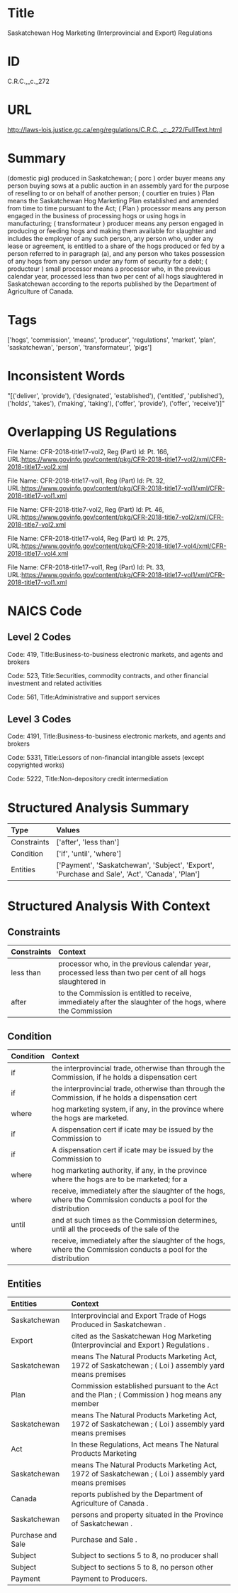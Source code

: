 # Title
Saskatchewan Hog Marketing (Interprovincial and Export) Regulations


# ID
C.R.C.,_c._272

# URL
http://laws-lois.justice.gc.ca/eng/regulations/C.R.C.,_c._272/FullText.html


# Summary
(domestic pig) produced in Saskatchewan; ( porc ) order buyer  means any person buying sows at a public auction in an assembly yard for the purpose of reselling to or on behalf of another person; ( courtier en truies ) Plan  means the Saskatchewan Hog Marketing Plan established and amended from time to time pursuant to the Act; ( Plan ) processor  means any person engaged in the business of processing hogs or using hogs in manufacturing; ( transformateur ) producer  means any person engaged in producing or feeding hogs and making them available for slaughter and includes the employer of any such person, any person who, under any lease or agreement, is entitled to a share of the hogs produced or fed by a person referred to in paragraph (a), and any person who takes possession of any hogs from any person under any form of security for a debt; ( producteur ) small processor  means a processor who, in the previous calendar year, processed less than two per cent of all hogs slaughtered in Saskatchewan according to the reports published by the Department of Agriculture of Canada.


# Tags
['hogs', 'commission', 'means', 'producer', 'regulations', 'market', 'plan', 'saskatchewan', 'person', 'transformateur', 'pigs']


# Inconsistent Words
"[('deliver', 'provide'), ('designated', 'established'), ('entitled', 'published'), ('holds', 'takes'), ('making', 'taking'), ('offer', 'provide'), ('offer', 'receive')]"


# Overlapping US Regulations
File Name: CFR-2018-title17-vol2, Reg (Part) Id: Pt. 166, URL:https://www.govinfo.gov/content/pkg/CFR-2018-title17-vol2/xml/CFR-2018-title17-vol2.xml

File Name: CFR-2018-title17-vol1, Reg (Part) Id: Pt. 32, URL:https://www.govinfo.gov/content/pkg/CFR-2018-title17-vol1/xml/CFR-2018-title17-vol1.xml

File Name: CFR-2018-title7-vol2, Reg (Part) Id: Pt. 46, URL:https://www.govinfo.gov/content/pkg/CFR-2018-title7-vol2/xml/CFR-2018-title7-vol2.xml

File Name: CFR-2018-title17-vol4, Reg (Part) Id: Pt. 275, URL:https://www.govinfo.gov/content/pkg/CFR-2018-title17-vol4/xml/CFR-2018-title17-vol4.xml

File Name: CFR-2018-title17-vol1, Reg (Part) Id: Pt. 33, URL:https://www.govinfo.gov/content/pkg/CFR-2018-title17-vol1/xml/CFR-2018-title17-vol1.xml




# NAICS Code
## Level 2 Codes
Code: 419, Title:Business-to-business electronic markets, and agents and brokers

Code: 523, Title:Securities, commodity contracts, and other financial investment and related activities

Code: 561, Title:Administrative and support services




## Level 3 Codes
Code: 4191, Title:Business-to-business electronic markets, and agents and brokers

Code: 5331, Title:Lessors of non-financial intangible assets (except copyrighted works)

Code: 5222, Title:Non-depository credit intermediation







# Structured Analysis Summary
| Type        | Values                                                                                         |
|:------------|:-----------------------------------------------------------------------------------------------|
| Constraints | ['after', 'less than']                                                                         |
| Condition   | ['if', 'until', 'where']                                                                       |
| Entities    | ['Payment', 'Saskatchewan', 'Subject', 'Export', 'Purchase and Sale', 'Act', 'Canada', 'Plan'] |


# Structured Analysis With Context
 


## Constraints
| Constraints   | Context                                                                                                     |
|:--------------|:------------------------------------------------------------------------------------------------------------|
| less than     | processor who, in the previous calendar year, processed less than two per cent of all hogs slaughtered in   |
| after         | to the Commission is entitled to receive, immediately after the slaughter of the hogs, where the Commission |


## Condition
| Condition   | Context                                                                                                         |
|:------------|:----------------------------------------------------------------------------------------------------------------|
| if          | the interprovincial trade, otherwise than through the Commission, if  he holds a dispensation cert              |
| if          | the interprovincial trade, otherwise than through the Commission, if  he holds a dispensation cert              |
| where       | hog marketing system, if any, in the province where  the hogs are marketed.                                     |
| if          | A dispensation cert if icate may be issued by the Commission to                                                 |
| if          | A dispensation cert if icate may be issued by the Commission to                                                 |
| where       | hog marketing authority, if any, in the province where the hogs are to be marketed; for a                       |
| where       | receive, immediately after the slaughter of the hogs, where the Commission conducts a pool for the distribution |
| until       | and at such times as the Commission determines, until all the proceeds of the sale of the                       |
| where       | receive, immediately after the slaughter of the hogs, where the Commission conducts a pool for the distribution |


## Entities
| Entities          | Context                                                                                               |
|:------------------|:------------------------------------------------------------------------------------------------------|
| Saskatchewan      | Interprovincial and Export Trade of Hogs Produced in Saskatchewan .                                   |
| Export            | cited as the Saskatchewan Hog Marketing (Interprovincial and Export ) Regulations .                   |
| Saskatchewan      | means The Natural Products Marketing Act, 1972 of Saskatchewan ; ( Loi ) assembly yard means premises |
| Plan              | Commission established pursuant to the Act and the Plan ; ( Commission ) hog means any member         |
| Saskatchewan      | means The Natural Products Marketing Act, 1972 of Saskatchewan ; ( Loi ) assembly yard means premises |
| Act               | In these Regulations,  Act   means  The Natural Products Marketing                                    |
| Saskatchewan      | means The Natural Products Marketing Act, 1972 of Saskatchewan ; ( Loi ) assembly yard means premises |
| Canada            | reports published by the Department of Agriculture of Canada .                                        |
| Saskatchewan      | persons and property situated in the Province of Saskatchewan .                                       |
| Purchase and Sale | Purchase and Sale .                                                                                   |
| Subject           | Subject to sections 5 to 8, no producer shall                                                         |
| Subject           | Subject to sections 5 to 8, no person other                                                           |
| Payment           | Payment  to Producers.                                                                                |


